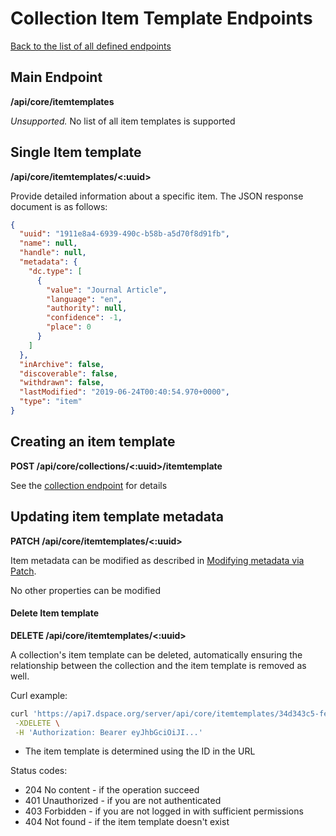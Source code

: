 # Collection Item Template Endpoints

[Back to the list of all defined endpoints](endpoints.md)

## Main Endpoint

**/api/core/itemtemplates**

_Unsupported._ No list of all item templates is supported

## Single Item template

**/api/core/itemtemplates/<:uuid>**

Provide detailed information about a specific item. The JSON response document is as follows:

```json
{
  "uuid": "1911e8a4-6939-490c-b58b-a5d70f8d91fb",
  "name": null,
  "handle": null,
  "metadata": {
    "dc.type": [
      {
        "value": "Journal Article",
        "language": "en",
        "authority": null,
        "confidence": -1,
        "place": 0
      }
    ]
  },
  "inArchive": false,
  "discoverable": false,
  "withdrawn": false,
  "lastModified": "2019-06-24T00:40:54.970+0000",
  "type": "item"
}
```

## Creating an item template

**POST /api/core/collections/<:uuid>/itemtemplate**

See the [collection endpoint](collections.md#create-item-template) for details

## Updating item template metadata

**PATCH /api/core/itemtemplates/<:uuid>**

Item metadata can be modified as described in [Modifying metadata via Patch](metadata-patch.md).

No other properties can be modified

#### Delete Item template

**DELETE /api/core/itemtemplates/<:uuid>**

A collection's item template can be deleted, automatically ensuring the relationship between the collection and the item
template is removed as well.

Curl example:

```bash
curl 'https://api7.dspace.org/server/api/core/itemtemplates/34d343c5-feb7-4a54-b07f-20a92debe061' \
 -XDELETE \
 -H 'Authorization: Bearer eyJhbGciOiJI...'
```

* The item template is determined using the ID in the URL

Status codes:

* 204 No content - if the operation succeed
* 401 Unauthorized - if you are not authenticated
* 403 Forbidden - if you are not logged in with sufficient permissions
* 404 Not found - if the item template doesn't exist
